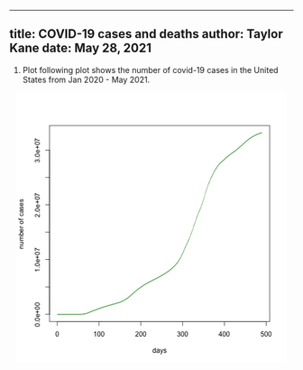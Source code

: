 -----
title: COVID-19 cases and deaths
author: Taylor Kane
date: May 28, 2021
-----

1. Plot following plot shows the number of covid-19 cases in the United States from Jan 2020 - May 2021.

<center>
<img src=covid_cases.png>
</center>




